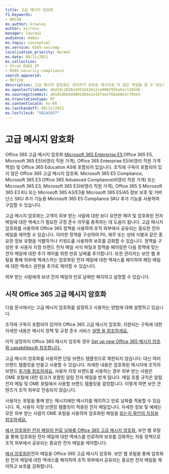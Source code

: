 ```yaml
---
title: 고급 메시지 암호화
f1.keywords:
- NOCSH
ms.author: krowley
author: kccross
manager: laurawi
audience: Admin
ms.topic: conceptual
ms.service: O365-seccomp
localization_priority: Normal
ms.date: 08/11/2021
ms.collection:
- Strat_O365_IP
- M365-security-compliance
search.appverid:
- MET150
description: 고급 메시지 암호화는 관리자가 보호된 메시지로 더 많은 작업을 할 수 있도록 하여 조직이 규정 준수 의무를 충족하는 데 도움이 됩니다.
ms.openlocfilehash: dbd19c2028a3453d43dc2ce9082955a5ec1165db
ms.sourcegitcommit: a0185d6b0dd091db6e1e1bfae2f68ab0e3cf05e5
ms.translationtype: MT
ms.contentlocale: ko-KR
ms.lasthandoff: 08/13/2021
ms.locfileid: "58243937"
---
```

# <a name="advanced-message-encryption"></a>고급 메시지 암호화

Office 365 고급 메시지 암호화 [Microsoft 365 Enterprise E5,](https://www.microsoft.com/microsoft-365/enterprise/home)Office 365 E5, Microsoft 365 E5(비영리 직원 가격), Office 365 Enterprise E5(비영리 직원 가격 책정) 및 Office 365 Education A5에 포함되어 있습니다. 조직에 구독이 포함되어 있지 않은 Office 365 고급 메시지 암호화. Microsoft 365 E5 Compliance, Microsoft 365 E3 Office 365 Advanced Compliance(비영리 직원 가격) 또는 Microsoft 365 E3, Microsoft 365 E3(비영리 직원 가격), Office 365 S Microsoft 365 E3 KU 또는 Microsoft 365 A3/E3용 Microsoft 365 E5/A5 정보 보호 및 거버넌스 SKU 추가 기능용 Microsoft 365 E5 Compliance SKU 추가 기능을 사용하여 구입할 수 있습니다.

고급 메시지 암호화는 고객이 외부 받는 사람에 대한 보다 유연한 제어 및 암호화된 전자 메일에 대한 액세스가 필요한 규정 준수 의무를 충족하는 데 도움이 됩니다. 고급 메시지 암호화를 사용하여 Office 365 정책을 사용하여 조직 외부에서 공유되는 중요한 전자 메일을 제어할 수 있습니다. 이러한 정책을 구성하여 PII, 재무 또는 상태 식별과 같은 중요한 정보 유형을 식별하거나 키워드를 사용하여 보호를 강화할 수 있습니다. 정책을 구성한 후 사용자 지정 브랜드 전자 메일 서식 파일과 정책을 페어링한 다음 정책에 맞는 전자 메일에 대한 추가 제어를 위한 만료 날짜를 추가합니다. 또한 관리자는 보안 웹 포털을 통해 외부에 액세스하는 암호화된 전자 메일에 대한 액세스를 해지하여 해당 메일에 대한 액세스 권한을 추가로 제어할 수 있습니다.

외부 받는 사람에게 보낸 전자 메일의 만료 날짜만 해지하고 설정할 수 있습니다.

## <a name="get-started-with-office-365-advanced-message-encryption"></a>시작 Office 365 고급 메시지 암호화

다음 문서에서는 고급 메시지 암호화를 설정하고 사용하는 방법에 대해 설명하고 있습니다.

조직에 구독이 포함되어 있어야 Office 365 고급 메시지 암호화. 지원되는 구독에 대한 자세한 내용은 메시지 정책 및 규정 준수 서비스 [설명 을 참조하세요.](/office365/servicedescriptions/exchange-online-service-description/message-policy-and-compliance)

아직 설정하지 Office 365 메시지 암호화 경우 [Set up new Office 365 메시지 암호화 capabilities을 참조합니다.](set-up-new-message-encryption-capabilities.md)

고급 메시지 암호화를 사용하면 단일 브랜드 템플릿으로 제한되지 않습니다. 대신 여러 브랜드 템플릿을 만들고 사용할 수 있습니다. 자세한 내용은 암호화된 메시지에 조직의 브랜드 [추가를 참조하세요.](add-your-organization-brand-to-encrypted-messages.md) 사용자 지정 브랜드를 사용하는 경우 외부 받는 사람은 OME 포털에 대한 링크가 포함된 알림 전자 메일을 받게 됩니다. 메일 흐름 규칙은 알림 전자 메일 및 OME 포털에서 사용할 브랜드 템플릿을 결정합니다. 이렇게 하면 보안 콘텐츠가 조직 외부로 전송되지 않습니다.

사용자는 포털을 통해 받는 메시지에만 메시지를 해지하고 만료 날짜를 적용할 수 있습니다. 즉, 사용자 지정 브랜징 템플릿이 적용된 전자 메일입니다. 자세한 정보 및 예제는 모든 외부 받는 사람이 OME 포털을 사용하여 암호화된 메일을 [읽는지 확인의 지침을 참조하세요.](manage-office-365-message-encryption.md#ensure-all-external-recipients-use-the-ome-portal-to-read-encrypted-mail)

[에서 암호화된 전자 메일의 만료 날짜를 Office 365 고급 메시지 암호화.](ome-advanced-expiration.md) 보안 웹 포털을 통해 암호화된 전자 메일에 대한 액세스를 만료하여 보호를 강화하는 자동 정책으로 조직 외부에서 공유되는 중요한 전자 메일을 제어합니다.

[에서 암호화된](revoke-ome-encrypted-mail.md)전자 메일을 Office 365 고급 메시지 암호화. 보안 웹 포털을 통해 암호화된 전자 메일에 대한 액세스를 해지하여 조직 외부에서 공유되는 중요한 전자 메일을 제어하고 보호를 강화합니다.  
